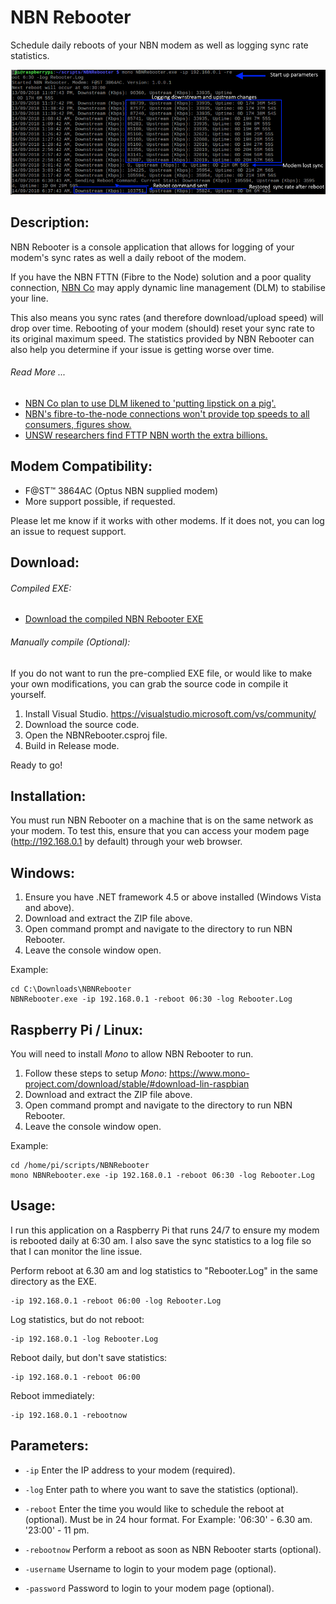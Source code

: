 # NBN Rebooter
Schedule daily reboots of your NBN modem as well as logging sync rate statistics.

![screenshot](https://raw.githubusercontent.com/Ciaran3/NBN-Rebooter/master/screenshot.PNG)

## Description:
NBN Rebooter is a console application that allows for logging of your modem's sync rates as well a daily reboot of the modem.

If you have the NBN FTTN (Fibre to the Node) solution and a poor quality connection, [NBN Co](https://www.nbnco.com.au/) may apply dynamic line management (DLM) to stabilise your line.

This also means you sync rates (and therefore download/upload speed) will drop over time. Rebooting of your modem (should) reset your sync rate to its original maximum speed. The statistics provided by NBN Rebooter can also help you determine if your issue is getting worse over time.

######  Read More ...
* [NBN Co plan to use DLM likened to 'putting lipstick on a pig'.](https://www.itwire.com/telecoms-and-nbn/78913-nbn-co-plan-to-use-dlm-likened-to-putting-lipstick-on-a-pig.html)
* [NBN's fibre-to-the-node connections won't provide top speeds to all consumers, figures show.](http://www.abc.net.au/news/2018-01-17/nbn-fttn-will-not-provide-top-speeds-to-three-quarters-consumers/9335602)
* [UNSW researchers find FTTP NBN worth the extra billions.](https://www.itnews.com.au/news/unsw-researchers-find-fttp-nbn-worth-the-extra-billions-512368)

## Modem Compatibility:
* F@ST™ 3864AC (Optus NBN supplied modem)
* More support possible, if requested.

Please let me know if it works with other modems. If it does not, you can log an issue to request support.

## Download:
######  Compiled EXE:
* [Download the compiled NBN Rebooter EXE](NBN-Rebooter/Compiled/NBNRebooter.exe )
 
######  Manually compile (Optional):
If you do not want to run the pre-complied EXE file, or would like to make your own modifications, you can grab the source code in compile it yourself.

1. Install Visual Studio. https://visualstudio.microsoft.com/vs/community/
2. Download the source code.
3. Open the NBNRebooter.csproj file.
4. Build in Release mode.

Ready to go!

## Installation:
You must run NBN Rebooter on a machine that is on the same network as your modem. To test this, ensure that you can access your modem page
(http://192.168.0.1 by default) through your web browser.

## Windows:
1. Ensure you have .NET framework 4.5 or above installed (Windows Vista and above).
2. Download and extract the ZIP file above.
3. Open command prompt and navigate to the directory to run NBN Rebooter.
4. Leave the console window open.

Example:
```
cd C:\Downloads\NBNRebooter
NBNRebooter.exe -ip 192.168.0.1 -reboot 06:30 -log Rebooter.Log
```
 
## Raspberry Pi / Linux:
You will need to install *Mono* to allow NBN Rebooter to run. 
1. Follow these steps to setup *Mono*:
https://www.mono-project.com/download/stable/#download-lin-raspbian
2. Download and extract the ZIP file above.
3. Open command prompt and navigate to the directory to run NBN Rebooter.
4. Leave the console window open.

Example:
```
cd /home/pi/scripts/NBNRebooter 
mono NBNRebooter.exe -ip 192.168.0.1 -reboot 06:30 -log Rebooter.Log
```

## Usage:

I run this application on a Raspberry Pi that runs 24/7 to ensure my modem is rebooted daily at 6:30 am. I also save the sync statistics to a log file so that I can monitor the line issue. 

Perform reboot at 6.30 am and log statistics to "Rebooter.Log" in the same directory as the EXE.

```
-ip 192.168.0.1 -reboot 06:00 -log Rebooter.Log
```

Log statistics, but do not reboot:
```
-ip 192.168.0.1 -log Rebooter.Log
```

Reboot daily, but don't save statistics:
```
-ip 192.168.0.1 -reboot 06:00
```

Reboot immediately:
```
-ip 192.168.0.1 -rebootnow
```

## Parameters:
* ```-ip``` 
Enter the IP address to your modem (required).

* ```-log```
Enter path to where you want to save the statistics (optional).

* ```-reboot``` 
Enter the time you would like to schedule the reboot at (optional). 
Must be in 24 hour format. For Example:
'06:30' - 6.30 am.
'23:00' - 11 pm.

* ```-rebootnow```
Perform a reboot as soon as NBN Rebooter starts (optional). 

* ```-username```
Username to login to your modem page (optional).

* ```-password```
Password to login to your modem page (optional).
